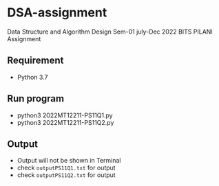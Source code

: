 # DSA-assignment
Data Structure and Algorithm Design Sem-01 july-Dec 2022 BITS PILANI Assignment

## Requirement
- Python 3.7

## Run program
- python3 2022MT12211-PS11Q1.py
- python3 2022MT12211-PS11Q2.py

## Output
- Output will not be shown in Terminal
- check `outputPS11Q1.txt` for output
- check `outputPS11Q2.txt` for output 
